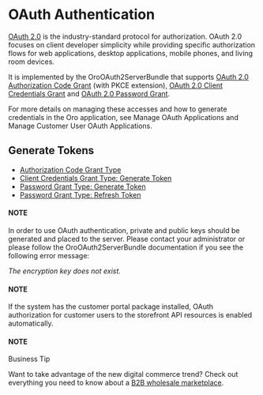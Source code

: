 <a id="web-services-api-authentication-oauth"></a>

<a id="index-0"></a>

# OAuth Authentication

<a href="https://oauth.net/2/" target="_blank">OAuth 2.0</a> is the industry-standard protocol for authorization. OAuth 2.0 focuses on client developer simplicity
while providing specific authorization flows for web applications, desktop applications, mobile phones,
and living room devices.

It is implemented by the OroOAuth2ServerBundle that supports
<a href="https://oauth.net/2/grant-types/authorization-code/" target="_blank">OAuth 2.0 Authorization Code Grant</a> (with PKCE extension), <a href="https://oauth.net/2/grant-types/client-credentials/" target="_blank">OAuth 2.0 Client Credentials Grant</a> and <a href="https://oauth.net/2/grant-types/password/" target="_blank">OAuth 2.0 Password Grant</a>.

For more details on managing these accesses and how to generate credentials in the Oro application, see Manage OAuth Applications
and Manage Customer User OAuth Applications.

## Generate Tokens

* [Authorization Code Grant Type](oauth-authorization-code.md)
* [Client Credentials Grant Type: Generate Token](oauth-client-credentials.md)
* [Password Grant Type: Generate Token](oauth-password.md)
* [Password Grant Type: Refresh Token](oauth-password-refresh.md)

#### NOTE
In order to use OAuth authentication, private and public keys should be generated and placed
to the server. Please contact your administrator or please follow
the OroOAuth2ServerBundle documentation
if you see the following error message:

*The encryption key does not exist.*

#### NOTE
If the system has the customer portal package installed, OAuth authorization for customer users
to the storefront API resources is enabled automatically.

#### NOTE
Business Tip

Want to take advantage of the new digital commerce trend? Check out everything you need to know about a <a href="https://oroinc.com/oromarketplace/b2b-marketplace/" target="_blank">B2B wholesale marketplace</a>.
<!-- Frontend -->

